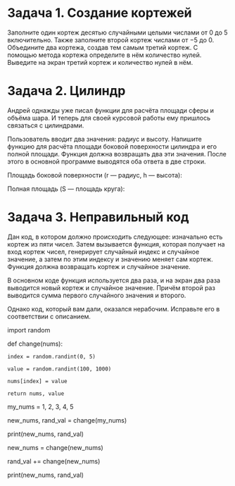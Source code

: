# Задача 1. Создание кортежей

Заполните один кортеж десятью случайными целыми числами от 0 до 5 включительно. Также заполните второй кортеж числами от −5 до 0. Объедините два кортежа, создав тем самым третий кортеж. С помощью метода кортежа определите в нём количество нулей. Выведите на экран третий кортеж и количество нулей в нём.



# Задача 2. Цилиндр

Андрей однажды уже писал функции для расчёта площади сферы и объёма шара. И теперь для своей курсовой работы ему пришлось связаться с цилиндрами.

Пользователь вводит два значения: радиус и высоту. Напишите функцию для расчёта площади боковой поверхности цилиндра и его полной площади. Функция должна возвращать два эти значения. После этого в основной программе выводятся оба ответа в две строки.

Площадь боковой поверхности (r — радиус, h — высота):

Полная площадь (S — площадь круга):



# Задача 3. Неправильный код

Дан код, в котором должно происходить следующее: изначально есть кортеж из пяти чисел. Затем вызывается функция, которая получает на вход кортеж чисел, генерирует случайный индекс и случайное значение, а затем по этим индексу и значению меняет сам кортеж. Функция должна возвращать кортеж и случайное значение.

В основном коде функция используется два раза, и на экран два раза выводится новый кортеж и случайное значение. Причём второй раз выводится сумма первого случайного значения и второго.

Однако код, который вам дали, оказался нерабочим. Исправьте его в соответствии с описанием.

 

import random

 

def change(nums):

    index = random.randint(0, 5)

    value = random.randint(100, 1000)

    nums[index] = value

    return nums, value

 

my_nums = 1, 2, 3, 4, 5

 

new_nums, rand_val = change(my_nums)

print(new_nums, rand_val)

new_nums = change(new_nums)

rand_val += change(new_nums)

print(new_nums, rand_val)

